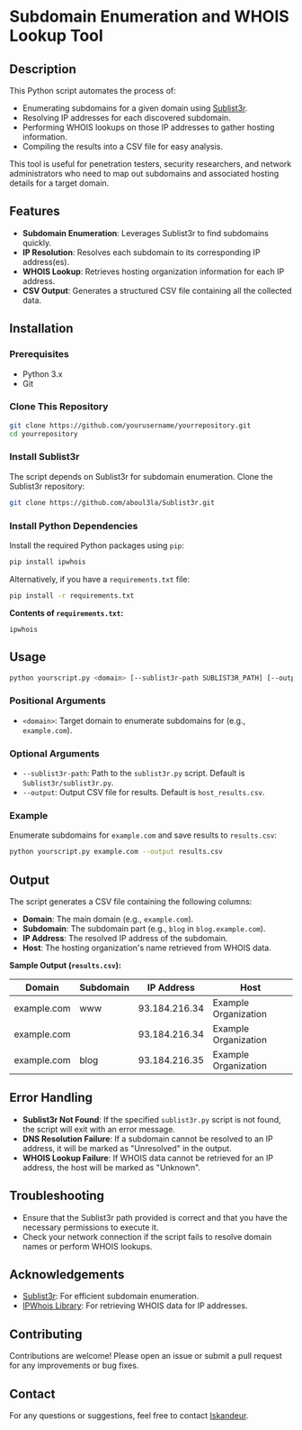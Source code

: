 # Subdomain Enumeration and WHOIS Lookup Tool

## Description

This Python script automates the process of:

- Enumerating subdomains for a given domain using [Sublist3r](https://github.com/aboul3la/Sublist3r).
- Resolving IP addresses for each discovered subdomain.
- Performing WHOIS lookups on those IP addresses to gather hosting information.
- Compiling the results into a CSV file for easy analysis.

This tool is useful for penetration testers, security researchers, and network administrators who need to map out subdomains and associated hosting details for a target domain.

## Features

- **Subdomain Enumeration**: Leverages Sublist3r to find subdomains quickly.
- **IP Resolution**: Resolves each subdomain to its corresponding IP address(es).
- **WHOIS Lookup**: Retrieves hosting organization information for each IP address.
- **CSV Output**: Generates a structured CSV file containing all the collected data.

## Installation

### Prerequisites

- Python 3.x
- Git

### Clone This Repository

```bash
git clone https://github.com/yourusername/yourrepository.git
cd yourrepository
```

### Install Sublist3r

The script depends on Sublist3r for subdomain enumeration. Clone the Sublist3r repository:

```bash
git clone https://github.com/aboul3la/Sublist3r.git
```

### Install Python Dependencies

Install the required Python packages using `pip`:

```bash
pip install ipwhois
```

Alternatively, if you have a `requirements.txt` file:

```bash
pip install -r requirements.txt
```

**Contents of `requirements.txt`:**

```
ipwhois
```

## Usage

```bash
python yourscript.py <domain> [--sublist3r-path SUBLIST3R_PATH] [--output OUTPUT]
```

### Positional Arguments

- `<domain>`: Target domain to enumerate subdomains for (e.g., `example.com`).

### Optional Arguments

- `--sublist3r-path`: Path to the `sublist3r.py` script. Default is `Sublist3r/sublist3r.py`.
- `--output`: Output CSV file for results. Default is `host_results.csv`.

### Example

Enumerate subdomains for `example.com` and save results to `results.csv`:

```bash
python yourscript.py example.com --output results.csv
```

## Output

The script generates a CSV file containing the following columns:

- **Domain**: The main domain (e.g., `example.com`).
- **Subdomain**: The subdomain part (e.g., `blog` in `blog.example.com`).
- **IP Address**: The resolved IP address of the subdomain.
- **Host**: The hosting organization's name retrieved from WHOIS data.

**Sample Output (`results.csv`):**

| Domain       | Subdomain | IP Address   | Host               |
|--------------|-----------|--------------|--------------------|
| example.com  | www       | 93.184.216.34| Example Organization|
| example.com  |           | 93.184.216.34| Example Organization|
| example.com  | blog      | 93.184.216.35| Example Organization|

## Error Handling

- **Sublist3r Not Found**: If the specified `sublist3r.py` script is not found, the script will exit with an error message.
- **DNS Resolution Failure**: If a subdomain cannot be resolved to an IP address, it will be marked as "Unresolved" in the output.
- **WHOIS Lookup Failure**: If WHOIS data cannot be retrieved for an IP address, the host will be marked as "Unknown".

## Troubleshooting

- Ensure that the Sublist3r path provided is correct and that you have the necessary permissions to execute it.
- Check your network connection if the script fails to resolve domain names or perform WHOIS lookups.

## Acknowledgements

- [Sublist3r](https://github.com/aboul3la/Sublist3r): For efficient subdomain enumeration.
- [IPWhois Library](https://pypi.org/project/ipwhois/): For retrieving WHOIS data for IP addresses.

## Contributing

Contributions are welcome! Please open an issue or submit a pull request for any improvements or bug fixes.

## Contact

For any questions or suggestions, feel free to contact [Iskandeur](mailto:alexandre.pinoteau@ecole2600.com).